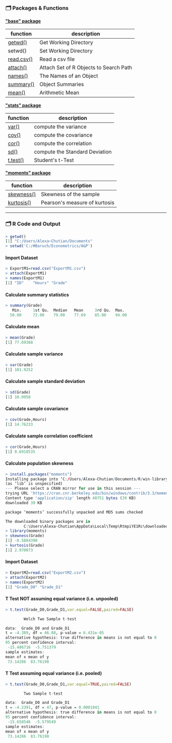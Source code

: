 ### :card_index_dividers: Packages & Functions

**["base" package](https://www.rdocumentation.org/packages/base/versions/3.6.2)**

function | description
--|--
[getwd()](https://www.rdocumentation.org/packages/base/versions/3.6.2/topics/getwd)|Get Working Directory
setwd()| Set Working Directory
[read.csv()](https://www.rdocumentation.org/packages/qtl2/versions/0.24/topics/read_csv)|Read a csv file
[attach()](https://www.rdocumentation.org/packages/base/versions/3.6.2/topics/attach)|Attach Set of R Objects to Search Path
[names()](https://www.rdocumentation.org/packages/base/versions/3.6.2/topics/names)|The Names of an Object
[summary()](https://www.rdocumentation.org/packages/base/versions/3.6.2/topics/summary)|Object Summaries
[mean()](https://www.rdocumentation.org/packages/base/versions/3.6.2/topics/mean)|Arithmetic Mean

**["stats" package](https://www.rdocumentation.org/packages/stats/versions/3.6.2)**

function | description
--|--
[var()](https://www.rdocumentation.org/packages/stats/versions/3.6.2/topics/cor)|compute the variance
[cov()](https://www.rdocumentation.org/packages/stats/versions/3.6.2/topics/cor)|compute the covariance 
[cor()](https://www.rdocumentation.org/packages/stats/versions/3.6.2/topics/cor)|compute the correlation
[sd()](https://www.rdocumentation.org/packages/stats/versions/3.6.2/topics/sd)|compute the Standard Deviation
[t.test()](https://www.rdocumentation.org/packages/stats/versions/3.6.2/topics/t.test)|Student's t-Test

**["moments" package](https://www.rdocumentation.org/packages/moments/versions/0.14)**

function | description
--|--
[skewness()](https://www.rdocumentation.org/packages/moments/versions/0.14/topics/skewness)|Skewness of the sample
[kurtosis()](https://www.rdocumentation.org/packages/moments/versions/0.14/topics/kurtosis)|Pearson's measure of kurtosis

------
### :card_index_dividers: R Code and Output
```r
> getwd()
[1] "C:/Users/Alexa~Chutian/Documents"
> setwd('C:/#Baruch/Econometrics/A&P')
```

#### Import Dataset
```r
> ExportM1=read.csv("ExportM1.csv")
> attach(ExportM1)
> names(ExportM1)
[1] "ID"    "Hours" "Grade"
```

#### Calculate summary statistics
```r
> summary(Grade)
   Min.     1st Qu.  Median   Mean     3rd Qu.  Max. 
  50.00     72.00    79.00    77.69    85.00    94.00
```

#### Calculate mean
```r
> mean(Grade)
[1] 77.69388
```

#### Calculate sample variance
```r
> var(Grade)
[1] 101.9252
```

#### Calculate sample standard deviation
```r
> sd(Grade)
[1] 10.0958
```

#### Calculate sample covariance
```r
> cov(Grade,Hours)
[1] 14.76233
```

#### Calculate sample correlation coefficient
```r
> cor(Grade,Hours)
[1] 0.6918535
```

#### Calculate population skewness
```r
> install.packages("moments")
Installing package into ‘C:/Users/Alexa~Chutian/Documents/R/win-library/3.3’
(as ‘lib’ is unspecified)
--- Please select a CRAN mirror for use in this session ---
trying URL 'https://cran.cnr.berkeley.edu/bin/windows/contrib/3.3/moments_0.14.zip'
Content type 'application/zip' length 40751 bytes (39 KB)
downloaded 39 KB

package ‘moments’ successfully unpacked and MD5 sums checked

The downloaded binary packages are in
        C:\Users\Alexa~Chutian\AppData\Local\Temp\RtmpiYE1Rc\downloaded_packages
> library(moments)
> skewness(Grade)
[1] -0.5884398
> kurtosis(Grade)
[1] 2.970073
```

#### Import Dataset
```r
> ExportM2=read.csv("ExportM2.csv")
> attach(ExportM2)
> names(ExportM2)
[1] "Grade_D0" "Grade_D1"
```

#### T Test NOT assuming equal variance (i.e. unpooled)
```r
> t.test(Grade_D0,Grade_D1,var.equal=FALSE,paired=FALSE)

        Welch Two Sample t-test

data:  Grade_D0 and Grade_D1
t = -4.389, df = 46.88, p-value = 6.431e-05
alternative hypothesis: true difference in means is not equal to 0
95 percent confidence interval:
 -15.486716  -5.751379
sample estimates:
mean of x mean of y 
 73.14286  83.76190 
```

#### T Test assuming equal variance (i.e. pooled)
```r
> t.test(Grade_D0,Grade_D1,var.equal=TRUE,paired=FALSE)

        Two Sample t-test

data:  Grade_D0 and Grade_D1
t = -4.2391, df = 47, p-value = 0.0001041
alternative hypothesis: true difference in means is not equal to 0
95 percent confidence interval:
 -15.658546  -5.579549
sample estimates:
mean of x mean of y 
 73.14286  83.76190 
```
